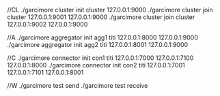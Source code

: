 //CL
./garcimore cluster init cluster 127.0.0.1:9000 
./garcimore cluster join cluster 127.0.0.1:9001 127.0.0.1:9000
./garcimore cluster join cluster 127.0.0.1:9002 127.0.0.1:9000

//A
./garcimore aggregator init agg1 titi 127.0.0.1:8000 127.0.0.1:9000
./garcimore aggregator init agg2 titi 127.0.0.1:8001 127.0.0.1:9000

//C
./garcimore connector init con1 titi 127.0.0.1:7000 127.0.0.1:7100 127.0.0.1:8000
./garcimore connector init con2 titi 127.0.0.1:7001 127.0.0.1:7101 127.0.0.1:8001

//W
./garcimore test send
./garcimore test receive